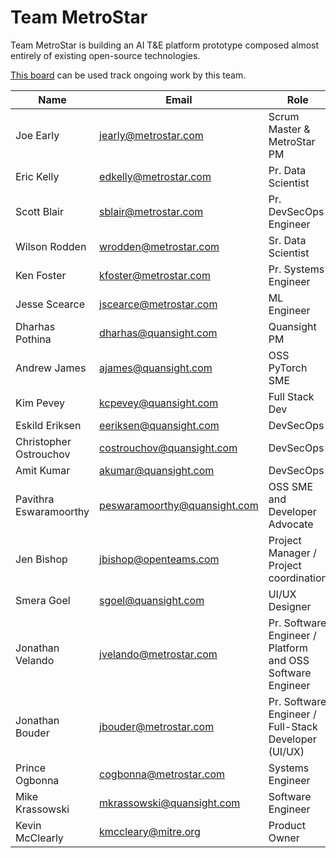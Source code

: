 # Team MetroStar

Team MetroStar is building an AI T&E platform prototype composed almost entirely of existing open-source technologies.

[This board](https://gitlab.jatic.net/groups/jatic/team-metrostar/-/boards) can be used track ongoing work by this team.

| Name | Email | Role |
| ---- | ----- | ---- |
| Joe Early | <jearly@metrostar.com> | Scrum Master & MetroStar PM |
| Eric Kelly | <edkelly@metrostar.com> | Pr. Data Scientist |
| Scott Blair | <sblair@metrostar.com> | Pr. DevSecOps Engineer |
| Wilson Rodden | <wrodden@metrostar.com> | Sr. Data Scientist |
| Ken Foster | <kfoster@metrostar.com> | Pr. Systems Engineer |
| Jesse Scearce | <jscearce@metrostar.com> | ML Engineer |
| Dharhas Pothina | <dharhas@quansight.com> | Quansight PM |
| Andrew James | <ajames@quansight.com> | OSS PyTorch SME |
| Kim Pevey | <kcpevey@quansight.com> | Full Stack Dev |
| Eskild Eriksen | <eeriksen@quansight.com> | DevSecOps |
| Christopher Ostrouchov | <costrouchov@quansight.com> | DevSecOps |
| Amit Kumar | <akumar@quansight.com> | DevSecOps |
| Pavithra Eswaramoorthy | <peswaramoorthy@quansight.com> | OSS SME and Developer Advocate |
| Jen Bishop | <jbishop@openteams.com> | Project Manager / Project coordination |
| Smera Goel | <sgoel@quansight.com> | UI/UX Designer |
| Jonathan Velando | <jvelando@metrostar.com> | Pr. Software Engineer / Platform and OSS Software Engineer |
| Jonathan Bouder | <jbouder@metrostar.com> | Pr. Software Engineer / Full-Stack Developer (UI/UX) |
| Prince Ogbonna | <cogbonna@metrostar.com> | Systems Engineer |
| Mike Krassowski | <mkrassowski@quansight.com> | Software Engineer |
| Kevin McClearly | <kmccleary@mitre.org> | Product Owner |
